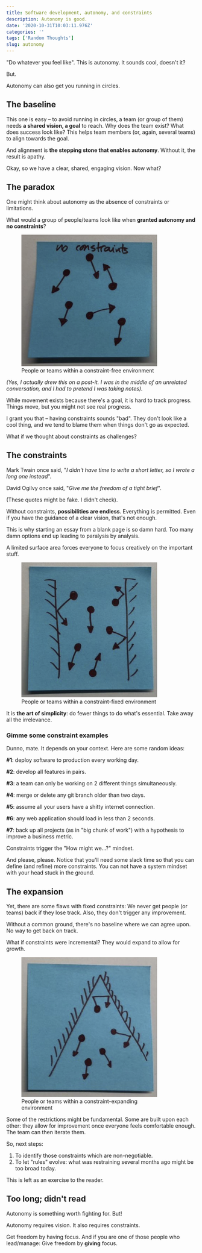 ```yaml
---
title: Software development, autonomy, and constraints
description: Autonomy is good.
date: '2020-10-31T10:03:11.976Z'
categories: ''
tags: ['Random Thoughts']
slug: autonomy
---
```


"Do whatever you feel like". This is autonomy. It sounds cool, doesn't it?

But.

Autonomy can also get you running in circles.

## The baseline

This one is easy – to avoid running in circles, a team (or group of them) needs **a shared vision, a goal** to reach. Why does the team exist? What does success look like? This helps team members (or, again, several teams) to align towards the goal.

And alignment is **the stepping stone that enables autonomy**. Without it, the result is apathy.

Okay, so we have a clear, shared, engaging vision. Now what?

## The paradox

One might think about autonomy as the absence of constraints or limitations.

What would a group of people/teams look like when **granted autonomy and no constraints**?

<p>
<figure class="figure" style="max-width:360px">
  <img src="./no-constraint.png" alt="People or teams within a constraint-free environment">
  <figcaption>People or teams within a constraint-free environment</figcaption>
</figure>
</p>

_(Yes, I actually drew this on a post-it. I was in the middle of an unrelated conversation, and I had to pretend I was taking notes)._

While movement exists because there's a goal, it is hard to track progress. Things move, but you might not see real progress.

I grant you that – having constraints sounds "bad". They don't look like a cool thing, and we tend to blame them when things don't go as expected.

What if we thought about constraints as challenges?

## The constraints

Mark Twain once said, "_I didn't have time to write a short letter, so I wrote a long one instead_".

David Ogilvy once said, "_Give me the freedom of a tight brief_".

(These quotes might be fake. I didn't check).

Without constraints, **possibilities are endless**. Everything is permitted. Even if you have the guidance of a clear vision, that's not enough.

This is why starting an essay from a blank page is so damn hard. Too many damn options end up leading to paralysis by analysis.

A limited surface area forces everyone to focus creatively on the important stuff.

<p>
<figure class="figure" style="max-width:360px">
  <img src="./fixed-constraint.png" alt="People or teams within a constraint-fixed environment">
  <figcaption>People or teams within a constraint-fixed environment</figcaption>
</figure>
</p>


It is **the art of simplicity**: do fewer things to do what's essential. Take away all the irrelevance.

### Gimme some constraint examples

Dunno, mate. It depends on your context. Here are some random ideas:

**#1**: deploy software to production every working day.

**#2**: develop all features in pairs.

**#3**: a team can only be working on 2 different things simultaneously.

**#4**: merge or delete any git branch older than two days.

**#5**: assume all your users have a shitty internet connection.

**#6**: any web application should load in less than 2 seconds.

**#7**: back up all projects (as in "big chunk of work") with a hypothesis to improve a business metric.

Constraints trigger the "How might we…?" mindset.

And please, please. Notice that you'll need some slack time so that you can define (and refine) more constraints. You can not have a system mindset with your head stuck in the ground.

## The expansion

Yet, there are some flaws with fixed constraints: We never get people (or teams) back if they lose track. Also, they don't trigger any improvement.

Without a common ground, there's no baseline where we can agree upon. No way to get back on track.

What if constraints were incremental? They would expand to allow for growth.

<p>
<figure class="figure" style="max-width:360px">
  <img src="./cone-constraint.png" alt="People or teams within a constraint-expanding environment">
  <figcaption>People or teams within a constraint-expanding environment</figcaption>
</figure>
</p>

Some of the restrictions might be fundamental. Some are built upon each other: they allow for improvement once everyone feels comfortable enough. The team can then iterate them.

So, next steps:

1) To identify those constraints which are non-negotiable.
2) To let "rules" evolve: what was restraining several months ago might be too broad today.

This is left as an exercise to the reader.

## Too long; didn't read

Autonomy is something worth fighting for. But!

Autonomy requires vision. It also requires constraints.

Get freedom by having focus. And if you are one of those people who lead/manage: Give freedom by **giving** focus.
